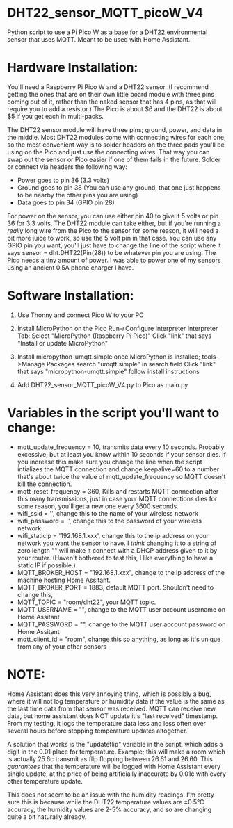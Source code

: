 # DHT22_sensor_MQTT_picoW_V4
Python script to use a Pi Pico W as a base for a DHT22 environmental sensor that uses MQTT. Meant to be used with Home Assistant.

# Hardware Installation:
You'll need a Raspberry Pi Pico W and a DHT22 sensor. (I recommend getting the ones that are on their own little board module with three pins coming out of it, rather than the naked sensor that has 4 pins, as that will require you to add a resistor.) The Pico is about $6 and the DHT22 is about $5 if you get each in multi-packs. 

The DHT22 sensor module will have three pins; ground, power, and data in the middle.
Most DHT22 modules come with connecting wires for each one, so the most convenient way is to solder headers on the three pads you'll be using on the Pico and just use the connecting wires. That way you can swap out the sensor or Pico easier if one of them fails in the future.
Solder or connect via headers the following way:
  - Power goes to pin 36 (3.3 volts)
  - Ground goes to pin 38 (You can use any ground, that one just happens to be nearby the other pins you are using)
  - Data goes to pin 34 (GPIO pin 28)

For power on the sensor, you can use either pin 40 to give it 5 volts or pin 36 for 3.3 volts. The DHT22 module can take either, but if you're running a *really* long wire from the Pico to the sensor for some reason, it will need a bit more juice to work, so use the 5 volt pin in that case.
You can use any GPIO pin you want, you'll just have to change the line of the script where it says sensor = dht.DHT22(Pin(28)) to be whatever pin you are using.
The Pico needs a tiny amount of power. I was able to power one of my sensors using an ancient 0.5A phone charger I have.

# Software Installation:
1. Use Thonny and connect Pico W to your PC
2. Install MicroPython on the Pico
    Run->Configure Interpreter
    Interpreter Tab:
	    Select "MicroPython (Raspberry Pi Pico)"
	    Click "link" that says "Install or update MicroPython"

3. Install micropython-umqtt.simple
    once MicroPython is installed;
    tools->Manage Packages
    search "umqtt simple" in search field
    Click "link" that says "micropython-umqtt.simple"
    follow install instructions

4. Add DHT22_sensor_MQTT_picoW_V4.py to Pico as main.py

# Variables in the script you'll want to change:
- mqtt_update_frequency = 10, transmits data every 10 seconds. Probably excessive, but at least you know within 10 seconds if your sensor dies. If you increase this make sure you change the line when the script intializes the MQTT connection and change keepalive=60 to a number that's about twice the value of mqtt_update_frequency so MQTT doesn't kill the connection.
- mqtt_reset_frequency = 360, Kills and restarts MQTT connection after this many transmissions, just in case your MQTT connections dies for some reason, you'll get a new one every 3600 seconds.
- wifi_ssid = '', change this to the name of your wireless network
- wifi_password = '', change this to the password of your wireless network
- wifi_staticip = '192.168.1.xxx', change this to the ip address on your network you want the sensor to have. I *think* changing it to a string of zero length "" will make it connect with a DHCP address given to it by your router. (Haven't bothered to test this, I like everything to have a static IP if possible.)
- MQTT_BROKER_HOST = "192.168.1.xxx", change to the ip address of the machine hosting Home Assitant.
- MQTT_BROKER_PORT = 1883, default MQTT port. Shouldn't need to change this,
- MQTT_TOPIC = "room/dht22", your MQTT topic.
- MQTT_USERNAME = "", change to the MQTT user account username on Home Assitant
- MQTT_PASSWORD = "", change to the MQTT user account password on Home Assitant
- mqtt_client_id = "room", change this so anything, as long as it's unique from any of your other sensors

# NOTE:
Home Assistant does this very annoying thing, which is possibly a bug, where it will not log temperature or humidity data if the value is the same as the last time data from that sensor was received. MQTT can receive new data, but home assistant does NOT update it's "last received" timestamp. From my testing, it logs the temperature data less and less often over several hours before stopping temperature updates altogether. 

A solution that works is the "updateflip" variable in the script, which adds a digit in the 0.01 place for temperature. Example; this will make a room which is actually 25.6c transmit as flip flopping between 26.61 and 26.60. This *guarantees* that the temperature will be logged with Home Assistant every single update, at the price of being artificially inaccurate by 0.01c with every other temperature update.

This does not seem to be an issue with the humidity readings. I'm pretty sure this is because while the DHT22 temperature values are ±0.5°C accuracy, the humidity values are 2-5% accuracy, and so are changing quite a bit naturally already.
